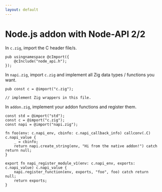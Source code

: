 ```yaml
---
layout: default
---
```


<h1>Node.js addon with <span class="color:accent">Node-API</span> 2/2</h1>

<Transform scale="0.8">

In <code class="inline-code">c.zig</code>, import the C header file/s.

```zig
pub usingnamespace @cImport({
    @cInclude("node_api.h");
});
```

In <code class="inline-code">napi.zig</code>, import <code class="inline-code">c.zig</code> and implement all Zig data types / functions you want.

```zig
pub const c = @import("c.zig");

// implement Zig wrappers in this file.
```

In <code class="inline-code">addon.zig</code>, implement your addon functions and register them.

```zig
const std = @import("std");
const c = @import("c.zig");
const napi = @import("napi.zig");

fn foo(env: c.napi_env, cbinfo: c.napi_callback_info) callconv(.C) c.napi_value {
    _ = cbinfo;
    return napi.create_string(env, "Hi from the native addon!") catch return null;
}

export fn napi_register_module_v1(env: c.napi_env, exports: c.napi_value) c.napi_value {
    napi.register_function(env, exports, "foo", foo) catch return null;
    return exports;
}
```

</Transform>
